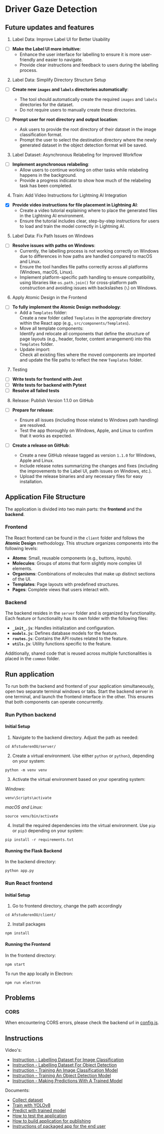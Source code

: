 # Driver Gaze Detection

## Future updates and features

1. Label Data: Improve Label UI for Better Usability
- [ ] **Make the Label UI more intuitive**: 
  - Enhance the user interface for labelling to ensure it is more user-friendly and easier to navigate.
  - Provide clear instructions and feedback to users during the labelling process.

2. Label Data: Simplify Directory Structure Setup
- [ ] **Create new `images` and `labels` directories automatically**: 
  - The tool should automatically create the required `images` and `labels` directories for the dataset.
  - Do not require users to manually create these directories.
  
- [ ] **Prompt user for root directory and output location**: 
  - Ask users to provide the root directory of their dataset in the image classification format.
  - Prompt the user to select the destination directory where the newly generated dataset in the object detection format will be saved.

3. Label Dataset: Asynchronous Relabeling for Improved Workflow
- [ ] **Implement asynchronous relabeling**: 
  - Allow users to continue working on other tasks while relabeling happens in the background.
  - Provide a progress indicator to show how much of the relabeling task has been completed.

4. Train: Add Video Instructions for Lightning AI Integration
- [x] **Provide video instructions for file placement in Lightning AI**: 
  - Create a video tutorial explaining where to place the generated files in the Lightning AI environment.
  - Ensure the tutorial includes clear, step-by-step instructions for users to load and train the model correctly in Lightning AI.

5. Label Data: Fix Path Issues on Windows
- [ ] **Resolve issues with paths on Windows**: 
  - Currently, the labelling process is not working correctly on Windows due to differences in how paths are handled compared to macOS and Linux.
  - Ensure the tool handles file paths correctly across all platforms (Windows, macOS, Linux).
  - Implement platform-specific path handling to ensure compatibility, using libraries like `os.path.join()` for cross-platform path construction and avoiding issues with backslashes (`\`) on Windows.

6. Apply Atomic Design in the Frontend
- [ ] **To fully implement the Atomic Design methodology**:
  - Add a `Templates` folder:  
    Create a new folder called `Templates` in the appropriate directory within the React app (e.g., `src/components/Templates`).  
  - Move all template components:  
    Identify and relocate all components that define the structure of page layouts (e.g., header, footer, content arrangement) into this `Templates` folder.  
  - Update import:  
    Check all existing files where the moved components are imported and update the file paths to reflect the new `Templates` folder.  

7. Testing
- [ ] **Write tests for frontend with Jest**
- [ ] **Write tests for backend with Pytest**
- [ ] **Resolve all failed tests**

8. Release: Publish Version 1.1.0 on GitHub
- [ ] **Prepare for release**: 
  - Ensure all issues (including those related to Windows path handling) are resolved.
  - Test the app thoroughly on Windows, Apple, and Linux to confirm that it works as expected.
  
- [ ] **Create a release on GitHub**: 
  - Create a new GitHub release tagged as version `1.1.0` for Windows, Apple and Linux.
  - Include release notes summarizing the changes and fixes (including the improvements to the Label UI, path issues on Windows, etc.).
  - Upload the release binaries and any necessary files for easy installation.
     
## Application File Structure

The application is divided into two main parts: the **frontend** and the **backend**.

### Frontend

The React frontend can be found in the `client` folder and follows the **Atomic Design** methodology. This structure organizes components into the following levels:

- **Atoms**: Small, reusable components (e.g., buttons, inputs).
- **Molecules**: Groups of atoms that form slightly more complex UI elements.
- **Organisms**: Combinations of molecules that make up distinct sections of the UI.
- **Templates**: Page layouts with predefined structures.
- **Pages**: Complete views that users interact with.

### Backend

The backend resides in the `server` folder and is organized by functionality. Each feature or functionality has its own folder with the following files:

- **`_init_.js`**: Handles initialization and configuration.
- **`models.js`**: Defines database models for the feature.
- **`routes.js`**: Contains the API routes related to the feature.
- **`utils.js`**: Utility functions specific to the feature.

Additionally, shared code that is reused across multiple functionalities is placed in the `common` folder.

## Run application

To run both the backend and frontend of your application simultaneously, open two separate terminal windows or tabs. Start the backend server in one terminal, and launch the frontend interface in the other. This ensures that both components can operate concurrently.


### Run Python backend

#### Initial Setup

1. Navigate to the backend directory. Adjust the path as needed:

```
cd AfstuderenOU/server/
```

2. Create a virtual environment. Use either `python` or `python3`, depending on your system:

```
python -m venv venv
```

3. Activate the virtual environment based on your operating system:

_Windows:_

```
venv\Scripts\activate
```

_macOS and Linux:_

```
source venv/bin/activate
```

4. Install the required dependencies into the virtual environment. Use `pip` or `pip3` depending on your system:

```
pip install -r requirements.txt
```

#### Running the Flask Backend

In the backend directory:

```
python app.py
```

### Run React frontend

#### Initial Setup

1. Go to frontend directory, change the path accordingly

```
cd AfstuderenOU/client/
```

2. Install packages

```
npm install
```

#### Running the Frontend

In the frontend directory:

```
npm start
```

To run the app locally in Electron:

```
npm run electron
```

## Problems

### CORS

When encountering CORS errors, please check the backend url in [config.js](client/src/config.js). 

## Instructions

Video's:

- [Instruction - Labelling Dataset For Image Classification](https://youtu.be/HW69zI7CNKQ)
- [Instruction - Labelling Dataset For Object Detection](https://youtu.be/pwOoCZuG5D0)
- [Instruction - Training An Image Classification Model](https://youtu.be/NMM9BDRcjWU)
- [Instruction - Training An Object Detection Model](https://youtu.be/ZujOy_GrcRU)
- [Instruction - Making Predictions With A Trained Model](https://youtu.be/KpvPJ98CwWg)
  
Documents:

- [Collect dataset](./documentation/COLLECTDATASET.md)
- [Train with YOLOv8](./documentation/TRAIN.md)
- [Predict with trained model](./documentation/PREDICT.md)
- [How to test the application](./documentation/TESTING.md)
- [How to build application for publishing](./documentation/APPLICATION_BUILD.md)
- [Instructions of packaged app for the end user](./documentation/USER_INSTRUCTIONS.md)
